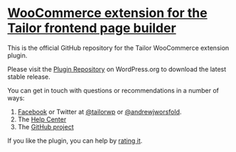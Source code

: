 # [WooCommerce extension for the Tailor frontend page builder](http://www.gettailor.com/)

This is the official GitHub repository for the Tailor WooCommerce extension plugin.

Please visit the [Plugin Repository](http://wordpress.org/plugins/tailor-woocommerce/) on WordPress.org to download the latest stable release.

You can get in touch with questions or recommendations in a number of ways:

1. [Facebook](https://www.facebook.com/tailorwp/) or Twitter at [@tailorwp](https://twitter.com/tailorwp) or [@andrewjworsfold](https://twitter.com/andrewjworsfold).
2. The [Help Center](http://support.gettailor.com)
3. The [GitHub project](https://github.com/andrew-worsfold/tailor-woocommerce)

If you like the plugin, you can help by [rating it](https://wordpress.org/support/view/plugin-reviews/tailor-woocommerce?rate=5#postform).